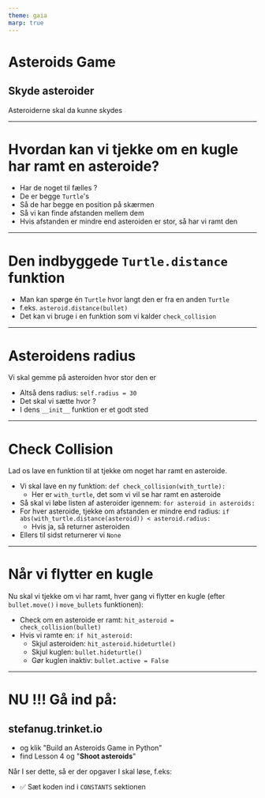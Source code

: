 ```yaml
---
theme: gaia
marp: true
---
```

<style>
.container{
    display: flex;
}
.col{
    flex: 1;
}
</style>
<!-- need to enable HTML in the MARP extension -->

# Asteroids Game

## Skyde asteroider

Asteroiderne skal da kunne skydes

---

# Hvordan kan vi tjekke om en kugle har ramt en asteroide?

* Har de noget til fælles ?
* De er begge `Turtle`'s
* Så de har begge en position på skærmen
* Så vi kan finde afstanden mellem dem
* Hvis afstanden er mindre end asteroiden er stor, så har vi ramt den


---

# Den indbyggede `Turtle.distance` funktion

* Man kan spørge én `Turtle` hvor langt den er fra en anden `Turtle`
* f.eks. `asteroid.distance(bullet)`
* Det kan vi bruge i en funktion som vi kalder `check_collision`

---

# Asteroidens radius

Vi skal gemme på asteroiden hvor stor den er

* Altså dens radius: `self.radius = 30`
* Det skal vi sætte hvor ?
* I dens `__init__` funktion er et godt sted

--- 

# Check Collision

Lad os lave en funktion til at tjekke om noget har ramt en asteroide.

* Vi skal lave en ny funktion: `def check_collision(with_turtle):`
    * Her er `with_turtle`, det som vi vil se har ramt en asteroide
* Så skal vi løbe listen af asteroider igennem: `for asteroid in asteroids:`
* For hver asteroide, tjekke om afstanden er mindre end radius: `if abs(with_turtle.distance(asteroid)) < asteroid.radius:`
    * Hvis ja, så returner asteroiden
* Ellers til sidst returnerer vi `None`

--- 

# Når vi flytter en kugle

Nu skal vi tjekke om vi har ramt, hver gang vi flytter en kugle (efter `bullet.move()` i `move_bullets` funktionen):

* Check om en asteroide er ramt: `hit_asteroid = check_collision(bullet)`
* Hvis vi ramte en: `if hit_asteroid:`
    * Skjul asteroiden: `hit_asteroid.hideturtle()`
    * Skjul kuglen: `bullet.hideturtle()`
    * Gør kuglen inaktiv: `bullet.active = False`


--- 

# NU !!! Gå ind på:

## stefanug.trinket.io

- og klik "Build an Asteroids Game in Python"
- find Lesson 4 og "**Shoot asteroids**"

Når I ser dette, så er der opgaver I skal løse, f.eks:

- ✅ Sæt koden ind i `CONSTANTS` sektionen

 